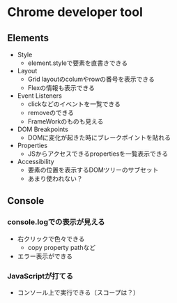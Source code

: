 # Chrome developer tool

## Elements
- Style
    - element.styleで要素を直書きできる
- Layout
    - Grid layoutのcolumやrowの番号を表示できる
    - Flexの情報も表示できる
- Event Listeners
    - clickなどのイベントを一覧できる
    - removeのできる
    - FrameWorkのものも見える
- DOM Breakpoints
    - DOMに変化が起きた時にブレークポイントを貼れる
- Properties
    - JSからアクセスできるpropertiesを一覧表示できる
- Accessibility
    - 要素の位置を表示するDOMツリーのサブセット
    - あまり使われない？

## Console
### console.logでの表示が見える
- 右クリックで色々できる
    - copy property pathなど
- エラー表示ができる
### JavaScriptが打てる
- コンソール上で実行できる（スコープは？）


